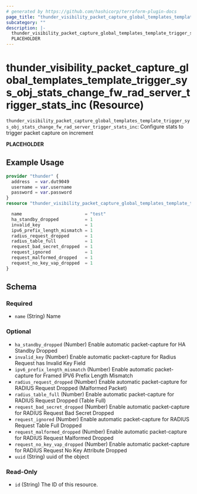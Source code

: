 ```yaml
---
# generated by https://github.com/hashicorp/terraform-plugin-docs
page_title: "thunder_visibility_packet_capture_global_templates_template_trigger_sys_obj_stats_change_fw_rad_server_trigger_stats_inc Resource - terraform-provider-thunder"
subcategory: ""
description: |-
  thunder_visibility_packet_capture_global_templates_template_trigger_sys_obj_stats_change_fw_rad_server_trigger_stats_inc: Configure stats to trigger packet capture on increment
  PLACEHOLDER
---
```


# thunder_visibility_packet_capture_global_templates_template_trigger_sys_obj_stats_change_fw_rad_server_trigger_stats_inc (Resource)

`thunder_visibility_packet_capture_global_templates_template_trigger_sys_obj_stats_change_fw_rad_server_trigger_stats_inc`: Configure stats to trigger packet capture on increment

__PLACEHOLDER__

## Example Usage

```terraform
provider "thunder" {
  address  = var.dut9049
  username = var.username
  password = var.password
}
resource "thunder_visibility_packet_capture_global_templates_template_trigger_sys_obj_stats_change_fw_rad_server_trigger_stats_inc" "thunder_visibility_packet_capture_global_templates_template_trigger_sys_obj_stats_change_fw_rad_server_trigger_stats_inc" {

  name                        = "test"
  ha_standby_dropped          = 1
  invalid_key                 = 1
  ipv6_prefix_length_mismatch = 1
  radius_request_dropped      = 1
  radius_table_full           = 1
  request_bad_secret_dropped  = 1
  request_ignored             = 1
  request_malformed_dropped   = 1
  request_no_key_vap_dropped  = 1
}
```

<!-- schema generated by tfplugindocs -->
## Schema

### Required

- `name` (String) Name

### Optional

- `ha_standby_dropped` (Number) Enable automatic packet-capture for HA Standby Dropped
- `invalid_key` (Number) Enable automatic packet-capture for Radius Request has Invalid Key Field
- `ipv6_prefix_length_mismatch` (Number) Enable automatic packet-capture for Framed IPV6 Prefix Length Mismatch
- `radius_request_dropped` (Number) Enable automatic packet-capture for RADIUS Request Dropped (Malformed Packet)
- `radius_table_full` (Number) Enable automatic packet-capture for RADIUS Request Dropped (Table Full)
- `request_bad_secret_dropped` (Number) Enable automatic packet-capture for RADIUS Request Bad Secret Dropped
- `request_ignored` (Number) Enable automatic packet-capture for RADIUS Request Table Full Dropped
- `request_malformed_dropped` (Number) Enable automatic packet-capture for RADIUS Request Malformed Dropped
- `request_no_key_vap_dropped` (Number) Enable automatic packet-capture for RADIUS Request No Key Attribute Dropped
- `uuid` (String) uuid of the object

### Read-Only

- `id` (String) The ID of this resource.


